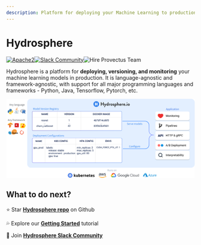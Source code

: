 ```yaml
---
description: Platform for deploying your Machine Learning to production
---
```


# Hydrosphere

[​![Apache2](https://img.shields.io/badge/license-Apache2-green.svg?style=for-the-badge)​](https://www.apache.org/licenses/LICENSE-2.0)[​​](https://gitter.im/Hydrospheredata/hydro-serving?utm_source=badge&utm_medium=badge&utm_campaign=pr-badge&utm_content=badge)[![Slack Community](https://img.shields.io/badge/slack-@hydrospheredata-blue.svg?logo=slack?label&style=for-the-badge)](https://hydrospheredata.slack.com/)![Hire Provectus Team](https://img.shields.io/badge/-Hydrosphere.io-blue?label&style=for-the-badge)

Hydrosphere is a platform for **deploying, versioning, and monitoring** your machine learning models in production. It is language-agnostic and framework-agnostic, with support for all major programming languages and frameworks - Python, Java, Tensorflow, Pytorch, etc.

![](.gitbook/assets/title_image%20%281%29%20%284%29%20%286%29%20%282%29.png)

## What to do next?

⭐️ Star [**Hydrosphere repo**](https://github.com/Hydrospheredata/hydro-serving) on Github

💦 Explore our [**Getting Started**](quickstart/getting-started.md) tutorial

🥳 Join [**Hydrosphere Slack Community**](https://join.slack.com/t/hydrospheredata/shared_invite/zt-gg41mrlg-eDz6v6yhkOfoMf~oi2mTug)

